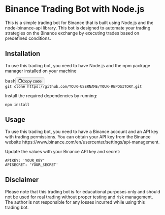 <h1>Binance Trading Bot with Node.js</h1>

<p>This is a simple trading bot for Binance that is built using Node.js and the node-binance-api library. This bot is designed to automate your trading strategies on the Binance exchange by executing trades based on predefined conditions.</p>

<h2>Installation</h2>
<p>To use this trading bot, you need to have Node.js and the npm package manager installed on your machine</p>

<pre><div class="bg-black rounded-md mb-4"><div class="flex items-center relative text-gray-200 bg-gray-800 px-4 py-2 text-xs font-sans justify-between rounded-t-md"><span>bash</span><button class="flex ml-auto gap-2"><svg stroke="currentColor" fill="none" stroke-width="2" viewBox="0 0 24 24" stroke-linecap="round" stroke-linejoin="round" class="h-4 w-4" height="1em" width="1em" xmlns="http://www.w3.org/2000/svg"><path d="M16 4h2a2 2 0 0 1 2 2v14a2 2 0 0 1-2 2H6a2 2 0 0 1-2-2V6a2 2 0 0 1 2-2h2"></path><rect x="8" y="2" width="8" height="4" rx="1" ry="1"></rect></svg>Copy code</button></div><div class="p-4 overflow-y-auto"><code class="!whitespace-pre hljs language-bash">git <span class="hljs-built_in">clone</span> https://github.com/YOUR-USERNAME/YOUR-REPOSITORY.git
</code></div></div></pre>

<p>Install the required dependencies by running:</p>
<code class="!whitespace-pre hljs language-bash">npm install</code>

<h2>Usage</h2>
<p>To use this trading bot, you need to have a Binance account and an API key with trading permissions. You can obtain your API key from the Binance website https://www.binance.com/en/usercenter/settings/api-management.</p>
<p>Update the values with your Binance API key and secret:</p>
<code class="!whitespace-pre hljs language-makefile">APIKEY: 'YOUR_KEY'
APISECRET: 'YOUR_SECRET'
</code>

<h2>Disclaimer</h2>
<p>Please note that this trading bot is for educational purposes only and should not be used for real trading without proper testing and risk management. The author is not responsible for any losses incurred while using this trading bot.</p>